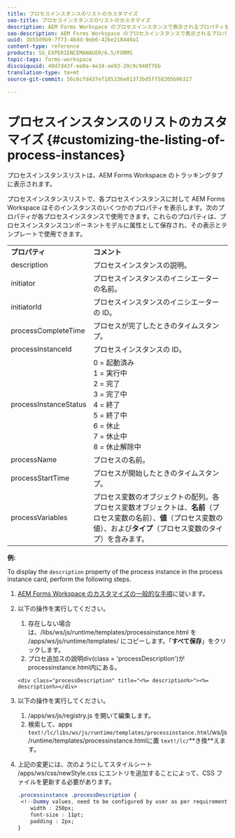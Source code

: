 ```yaml
---
title: プロセスインスタンスのリストのカスタマイズ
seo-title: プロセスインスタンスのリストのカスタマイズ
description: AEM Forms Workspace のプロセスインスタンスで表示されるプロパティをカスタマイズする方法。
seo-description: AEM Forms Workspace のプロセスインスタンスで表示されるプロパティをカスタマイズする方法。
uuid: 3b55d9b9-7f73-46dd-9eb6-42be218440a1
content-type: reference
products: SG_EXPERIENCEMANAGER/6.5/FORMS
topic-tags: forms-workspace
discoiquuid: 40d7d43f-ee0a-4e34-ae93-20c9c940f76b
translation-type: tm+mt
source-git-commit: 56c6cfd437ef185336e81373bd5f758205b96317

---
```



# プロセスインスタンスのリストのカスタマイズ {#customizing-the-listing-of-process-instances}

プロセスインスタンスリストは、AEM Forms Workspace のトラッキングタブに表示されます。

プロセスインスタンスリストで、各プロセスインスタンスに対して AEM Forms Workspace はそのインスタンスのいくつかのプロパティを表示します。次のプロパティが各プロセスインスタンスで使用できます。これらのプロパティは、プロセスインスタンスコンポーネントモデルに属性として保存され、その表示とテンプレートで使用できます。

<table>
 <tbody>
  <tr>
   <td><strong>プロパティ</strong></td>
   <td><strong>コメント</strong></td>
  </tr>
  <tr>
   <td>description</td>
   <td>プロセスインスタンスの説明。</td>
  </tr>
  <tr>
   <td>initiator</td>
   <td>プロセスインスタンスのイニシエーターの名前。</td>
  </tr>
  <tr>
   <td>initiatorId</td>
   <td>プロセスインスタンスのイニシエーターの ID。</td>
  </tr>
  <tr>
   <td>processCompleteTime</td>
   <td>プロセスが完了したときのタイムスタンプ。</td>
  </tr>
  <tr>
   <td>processInstanceId</td>
   <td>プロセスインスタンスの ID。</td>
  </tr>
  <tr>
   <td>processInstanceStatus</td>
   <td>0 = 起動済み<br /> 1 = 実行中<br /> 2 = 完了<br /> 3 = 完了中<br /> 4 = 終了<br /> 5 = 終了中<br /> 6 = 休止<br /> 7 = 休止中<br /> 8 = 休止解除中</td>
  </tr>
  <tr>
   <td>processName</td>
   <td>プロセスの名前。</td>
  </tr>
  <tr>
   <td>processStartTime</td>
   <td>プロセスが開始したときのタイムスタンプ。</td>
  </tr>
  <tr>
   <td>processVariables</td>
   <td>プロセス変数のオブジェクトの配列。各プロセス変数オブジェクトは、<strong>名前</strong>（プロセス変数の名前）、<strong>値</strong>（プロセス変数の値）、および<strong>タイプ</strong>（プロセス変数のタイプ）を含みます。</td>
  </tr>
 </tbody>
</table>

**例:**

To display the `description` property of the process instance in the process instance card, perform the following steps.

1. [AEM Forms Workspace のカスタマイズの一般的な手順](/help/forms/using/generic-steps-html-workspace-customization.md)に従います。
1. 以下の操作を実行してください。

   1. 存在しない場合は、/libs/ws/js/runtime/templates/processinstance.html を /apps/ws/js/runtime/templates/ にコピーします。「**すべて保存**」をクリックします。
   1. プロセ追加スの説明div(class = &#39;processDescription&#39;)がprocessinstance.html内にある。

   ```
   <div class="processDescription" title="<%= description%>"><%= description%></div>
   ```

1. 以下の操作を実行してください。

   1. /apps/ws/js/registry.js を開いて編集します。
   1. 検索して、apps `text!/lc/libs/ws/js/runtime/templates/processinstance.html`/ws/js/runtime/templates/processinstance.htmlに置 `text!/lc/`**き換&#x200B;**えます。

1. 上記の変更には、次のようにしてスタイルシート /apps/ws/css/newStyle.css にエントリを追加することによって、CSS ファイルを更新する必要があります。

   ```css
   .processinstance .processDescription {
    <!--Dummy values, need to be configured by user as per requirement as well as user can add or delete any property depending upon requirement-->
       width : 250px;
       font-size : 11pt;
       padding : 2px;
   }
   ```
